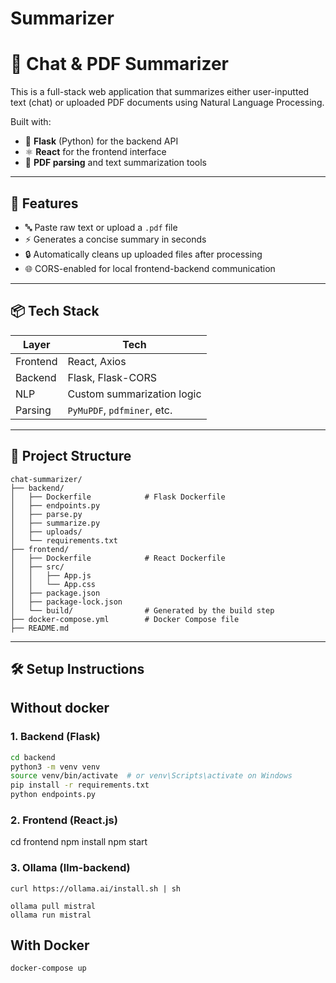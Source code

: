# Summarizer
# 🧠 Chat & PDF Summarizer

This is a full-stack web application that summarizes either user-inputted text (chat) or uploaded PDF documents using Natural Language Processing.

Built with:
- 🧰 **Flask** (Python) for the backend API
- ⚛️ **React** for the frontend interface
- 📄 **PDF parsing** and text summarization tools

---

## 🚀 Features

- 🔤 Paste raw text or upload a `.pdf` file
- ⚡ Generates a concise summary in seconds
- 🔒 Automatically cleans up uploaded files after processing
- 🌐 CORS-enabled for local frontend-backend communication

---

## 📦 Tech Stack

| Layer    | Tech                           |
|----------|--------------------------------|
| Frontend | React, Axios                   |
| Backend  | Flask, Flask-CORS              |
| NLP      | Custom summarization logic     |
| Parsing  | `PyMuPDF`, `pdfminer`, etc.    |

---

## 📁 Project Structure
```
chat-summarizer/
├── backend/
│   ├── Dockerfile            # Flask Dockerfile
│   ├── endpoints.py
│   ├── parse.py
│   ├── summarize.py
│   ├── uploads/
│   └── requirements.txt
├── frontend/
│   ├── Dockerfile            # React Dockerfile
│   ├── src/
│   │   ├── App.js
│   │   └── App.css
│   ├── package.json
│   ├── package-lock.json
│   └── build/                # Generated by the build step
├── docker-compose.yml        # Docker Compose file
├── README.md
```


---

## 🛠️ Setup Instructions
## Without docker
### 1. Backend (Flask)

```bash
cd backend
python3 -m venv venv
source venv/bin/activate  # or venv\Scripts\activate on Windows
pip install -r requirements.txt
python endpoints.py
```
### 2. Frontend (React.js)
cd frontend
npm install
npm start


### 3. Ollama (llm-backend)
```
curl https://ollama.ai/install.sh | sh
```
```
ollama pull mistral
ollama run mistral
```
## With Docker 
```docker-compose up```






